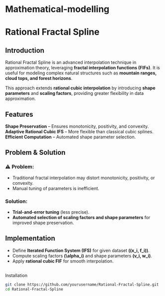 # Mathematical-modelling
# Rational Fractal Spline

##  Introduction  
Rational Fractal Spline is an advanced interpolation technique in approximation theory, leveraging **fractal interpolation functions (FIFs)**. It is useful for modeling complex natural structures such as **mountain ranges, cloud tops, and forest horizons**.

This approach extends **rational cubic interpolation** by introducing **shape parameters** and **scaling factors**, providing greater flexibility in data approximation.

##  Features  
 **Shape Preservation** – Ensures monotonicity, positivity, and convexity.  
 **Adaptive Rational Cubic IFS** – More flexible than classical cubic splines.  
 **Efficient Computation** – Automated shape parameter selection.  

##  Problem & Solution  
### ⚠ Problem:  
- Traditional fractal interpolation may distort monotonicity, positivity, or convexity.  
- Manual tuning of parameters is inefficient.

###  Solution:  
- **Trial-and-error tuning** (less precise).  
- **Automated selection of scaling factors and shape parameters** for improved shape preservation.

##  Implementation  
- Define **Iterated Function System (IFS)** for given dataset **\((x_i, f_i)\)**.  
- Compute scaling factors **\(\alpha_i\)** and shape parameters **\(v_i, w_i\)**.  
- Apply **rational cubic FIF** for smooth interpolation.  

##  
Installation  
```bash
git clone https://github.com/yourusername/Rational-Fractal-Spline.git
cd Rational-Fractal-Spline

